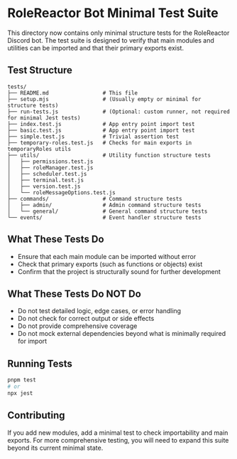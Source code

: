 # RoleReactor Bot Minimal Test Suite

This directory now contains only minimal structure tests for the RoleReactor Discord bot. The test suite is designed to verify that main modules and utilities can be imported and that their primary exports exist.

## Test Structure

```
tests/
├── README.md                 # This file
├── setup.mjs                 # (Usually empty or minimal for structure tests)
├── run-tests.js              # (Optional: custom runner, not required for minimal Jest tests)
├── index.test.js             # App entry point import test
├── basic.test.js             # App entry point import test
├── simple.test.js            # Trivial assertion test
├── temporary-roles.test.js   # Checks for main exports in temporaryRoles utils
├── utils/                    # Utility function structure tests
│   ├── permissions.test.js
│   ├── roleManager.test.js
│   ├── scheduler.test.js
│   ├── terminal.test.js
│   ├── version.test.js
│   └── roleMessageOptions.test.js
├── commands/                 # Command structure tests
│   ├── admin/                # Admin command structure tests
│   └── general/              # General command structure tests
└── events/                   # Event handler structure tests
```

## What These Tests Do

- Ensure that each main module can be imported without error
- Check that primary exports (such as functions or objects) exist
- Confirm that the project is structurally sound for further development

## What These Tests Do NOT Do

- Do not test detailed logic, edge cases, or error handling
- Do not check for correct output or side effects
- Do not provide comprehensive coverage
- Do not mock external dependencies beyond what is minimally required for import

## Running Tests

```bash
pnpm test
# or
npx jest
```

## Contributing

If you add new modules, add a minimal test to check importability and main exports. For more comprehensive testing, you will need to expand this suite beyond its current minimal state. 